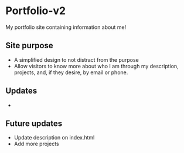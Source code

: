 # Portfolio-v2
My portfolio site containing information about me!

## Site purpose
- A simplified design to not distract from the purpose
- Allow visitors to know more about who I am through my description, projects, and, if they desire, by email or phone.

## Updates
- 

## Future updates
- Update description on index.html
- Add more projects
